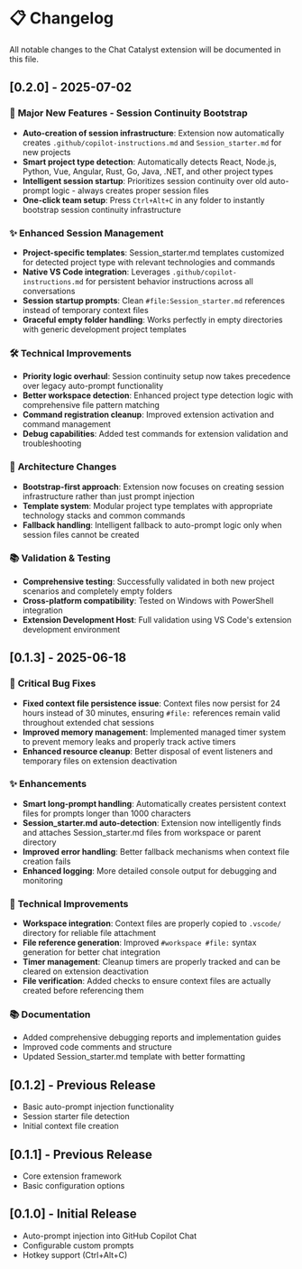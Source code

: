 # 📋 Changelog

All notable changes to the Chat Catalyst extension will be documented in this file.

## [0.2.0] - 2025-07-02

### 🚀 **Major New Features - Session Continuity Bootstrap**
- **Auto-creation of session infrastructure**: Extension now automatically creates `.github/copilot-instructions.md` and `Session_starter.md` for new projects
- **Smart project type detection**: Automatically detects React, Node.js, Python, Vue, Angular, Rust, Go, Java, .NET, and other project types
- **Intelligent session startup**: Prioritizes session continuity over old auto-prompt logic - always creates proper session files
- **One-click team setup**: Press `Ctrl+Alt+C` in any folder to instantly bootstrap session continuity infrastructure

### ✨ **Enhanced Session Management**
- **Project-specific templates**: Session_starter.md templates customized for detected project type with relevant technologies and commands
- **Native VS Code integration**: Leverages `.github/copilot-instructions.md` for persistent behavior instructions across all conversations
- **Session startup prompts**: Clean `#file:Session_starter.md` references instead of temporary context files
- **Graceful empty folder handling**: Works perfectly in empty directories with generic development project templates

### 🛠️ **Technical Improvements**
- **Priority logic overhaul**: Session continuity setup now takes precedence over legacy auto-prompt functionality
- **Better workspace detection**: Enhanced project type detection logic with comprehensive file pattern matching
- **Command registration cleanup**: Improved extension activation and command management
- **Debug capabilities**: Added test commands for extension validation and troubleshooting

### 🔧 **Architecture Changes**
- **Bootstrap-first approach**: Extension now focuses on creating session infrastructure rather than just prompt injection
- **Template system**: Modular project type templates with appropriate technology stacks and common commands
- **Fallback handling**: Intelligent fallback to auto-prompt logic only when session files cannot be created

### 📚 **Validation & Testing**
- **Comprehensive testing**: Successfully validated in both new project scenarios and completely empty folders
- **Cross-platform compatibility**: Tested on Windows with PowerShell integration
- **Extension Development Host**: Full validation using VS Code's extension development environment

## [0.1.3] - 2025-06-18

### 🐛 **Critical Bug Fixes**
- **Fixed context file persistence issue**: Context files now persist for 24 hours instead of 30 minutes, ensuring `#file:` references remain valid throughout extended chat sessions
- **Improved memory management**: Implemented managed timer system to prevent memory leaks and properly track active timers
- **Enhanced resource cleanup**: Better disposal of event listeners and temporary files on extension deactivation

### ✨ **Enhancements**
- **Smart long-prompt handling**: Automatically creates persistent context files for prompts longer than 1000 characters
- **Session_starter.md auto-detection**: Extension now intelligently finds and attaches Session_starter.md files from workspace or parent directory
- **Improved error handling**: Better fallback mechanisms when context file creation fails
- **Enhanced logging**: More detailed console output for debugging and monitoring

### 🔧 **Technical Improvements**
- **Workspace integration**: Context files are properly copied to `.vscode/` directory for reliable file attachment
- **File reference generation**: Improved `#workspace #file:` syntax generation for better chat integration
- **Timer management**: Cleanup timers are properly tracked and can be cleared on extension deactivation
- **File verification**: Added checks to ensure context files are actually created before referencing them

### 📚 **Documentation**
- Added comprehensive debugging reports and implementation guides
- Improved code comments and structure
- Updated Session_starter.md template with better formatting

## [0.1.2] - Previous Release
- Basic auto-prompt injection functionality
- Session starter file detection
- Initial context file creation

## [0.1.1] - Previous Release
- Core extension framework
- Basic configuration options

## [0.1.0] - Initial Release
- Auto-prompt injection into GitHub Copilot Chat
- Configurable custom prompts
- Hotkey support (Ctrl+Alt+C)
